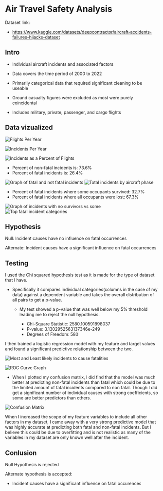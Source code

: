 # Air Travel Safety Analysis

Dataset link:

* <https://www.kaggle.com/datasets/deepcontractor/aircraft-accidents-failures-hijacks-dataset>

## Intro

* Individual aircraft incidents and associated factors

* Data covers the time period of 2000 to 2022

* Primarily categorical data that required significant cleaning to be useable

* Ground casualty figures were excluded as most were purely coincidental

* Includes military, private, passenger, and cargo flights

## Data vizualized

![Flights Per Year](img/Flights%20per%20Year.png)

![Incidents Per Year](img/Incidents%20Per%20Year.png)

![Incidents as a Percent of Flights](img/Incidents%20as%20a%20Percent%20of%20Flights.png)

* Percent of non-fatal incidents is: 73.6%
* Percent of fatal incidents is: 26.4%

![Graph of fatal and not fatal incidents](img/Fatal%20or%20Not.png)
![Total incidents by aircraft phase](img/Total%20Incidents%20by%20Aircraft%20Phase.png)

* Percent of fatal incidents where some occupants survived: 32.7%
* Percent of fatal incidents where all occupants were lost: 67.3%

![Graph of incidents with no survivors vs some](img/Survivior%20or%20not.png)
![Top fatal incident categories](img/top%20fatal%20incidents.png)

## Hypothesis

Null: Incident causes have no influence on fatal occurrences

Alternate: Incident causes have a significant influence on fatal occurrences

## Testing

I used the Chi squared hypothesis test as it is made for the type of dataset that I have.  

* Specifically it compares individual categories(columns in the case of my data) against a dependent variable and takes the overall distribution of all pairs to get a p-value.  

  * My test showed a p-value that was well below my 5% threshold leading me to reject the null hypothesis.  

    * Chi-Square Statistic: 2580.100591898037
    * P-value: 3.1302952563137346e-249
    * Degrees of Freedom: 580

I then trained a logistic regression model with my feature and target values and found a significant predictive relationship between the two.

![Most and Least likely incidents to cause fatalities](img/most%20and%20least%20likely.png)

![ROC Curve Graph](img/ROC.png)
 
* When I plotted my confusion matrix, I did find that the model was much better at predicting non-fatal incidents than fatal which could be due to the limited amount of fatal incidents compared to non fatal. Though I did get a significant number of individual causes with strong coefficients, so some are better predictors than others.  

![Confusion Matrix](img/confusion.png)

When I increased the scope of my feature variables to include all other factors in my dataset, I came away with a very strong predictive model that was highly accurate at predicting both fatal and non-fatal incidents. But I believe this could be due to overfitting and is not realistic as many of the variables in my dataset are only known well after the incident.  

## Conlusion

Null Hypothesis is rejected

Alternate hypothesis is accepted:

* Incident causes have a significant influence on fatal occurences
